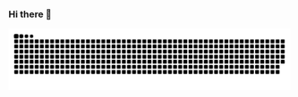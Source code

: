 ### Hi there 👋
<!--
**HarshMathur86/HarshMathur86** is a ✨ _special_ ✨ repository because its `README.md` (this file) appears on your GitHub profile.

Here are some ideas to get you started:

- 🔭 I’m currently working on ...
- 🌱 I’m currently learning ...
- 👯 I’m looking to collaborate on ...
- 🤔 I’m looking for help with ...
- 💬 Ask me about ...
- 📫 How to reach me: ...
- 😄 Pronouns: ...
- ⚡ Fun fact: ...
-->

<picture>
  <source media="(prefers-color-scheme: dark)" srcset="https://raw.githubusercontent.com/harshmathur86/harshmathur86/output/github-contribution-grid-snake-dark.svg">
  <source media="(prefers-color-scheme: light)" srcset="https://raw.githubusercontent.com/harshmathur86/harshmathur86/output/github-contribution-grid-snake.svg">
  <img alt="github contribution grid snake animation" src="https://raw.githubusercontent.com/harshmathur86/harshmathur86/output/github-contribution-grid-snake.svg">
</picture>

